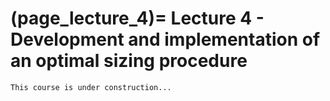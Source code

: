 (page_lecture_4)=
Lecture 4 - Development and implementation of an optimal sizing procedure
=======================

```{warning}
This course is under construction...
```